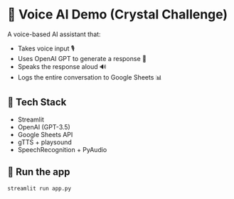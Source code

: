 # 🎤 Voice AI Demo (Crystal Challenge)

A voice-based AI assistant that:
- Takes voice input 🎙️
- Uses OpenAI GPT to generate a response 🧠
- Speaks the response aloud 🔊
- Logs the entire conversation to Google Sheets 📊

## 🔧 Tech Stack
- Streamlit
- OpenAI (GPT-3.5)
- Google Sheets API
- gTTS + playsound
- SpeechRecognition + PyAudio

## 🚀 Run the app
```bash
streamlit run app.py
